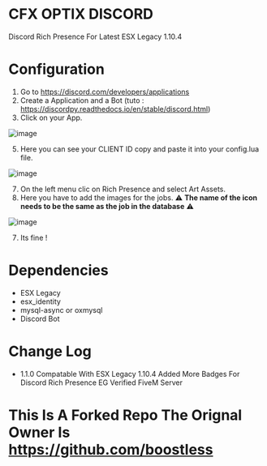 # CFX OPTIX DISCORD
Discord Rich Presence For Latest ESX Legacy 1.10.4

# Configuration 

1. Go to https://discord.com/developers/applications
2. Create a Application and a Bot (tuto : https://discordpy.readthedocs.io/en/stable/discord.html)
3. Click on your App.

![image](https://user-images.githubusercontent.com/39769703/214170463-9a5d8231-f1c8-413f-be03-b5f6f1a5b1c0.png)

5. Here you can see your CLIENT ID copy and paste it into your config.lua file.

![image](https://user-images.githubusercontent.com/39769703/214170560-04b00055-5b95-4b27-8ab2-38fff3b2997e.png)


7. On the left menu clic on Rich Presence and select Art Assets.
8. Here you have to add the images for the jobs.
 ⚠ __The name of the icon needs to be the same as the job in the database__ ⚠

![image](https://user-images.githubusercontent.com/39769703/214170744-e231828c-bb65-45dd-8c60-e3977e1577f9.png)

7. Its fine !

# Dependencies

* ESX Legacy
* esx_identity
* mysql-async or oxmysql
* Discord Bot

# Change Log

* 1.1.0 
    Compatable With ESX Legacy 1.10.4
    Added More Badges For Discord Rich Presence EG Verified FiveM Server 



# This Is A Forked Repo The Orignal Owner Is https://github.com/boostless
    
